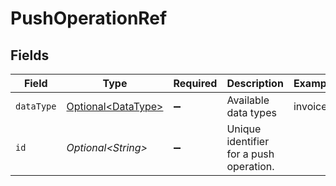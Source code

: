 # PushOperationRef


## Fields

| Field                                                  | Type                                                   | Required                                               | Description                                            | Example                                                |
| ------------------------------------------------------ | ------------------------------------------------------ | ------------------------------------------------------ | ------------------------------------------------------ | ------------------------------------------------------ |
| `dataType`                                             | [Optional\<DataType>](../../models/shared/DataType.md) | :heavy_minus_sign:                                     | Available data types                                   | invoices                                               |
| `id`                                                   | *Optional\<String>*                                    | :heavy_minus_sign:                                     | Unique identifier for a push operation.                |                                                        |